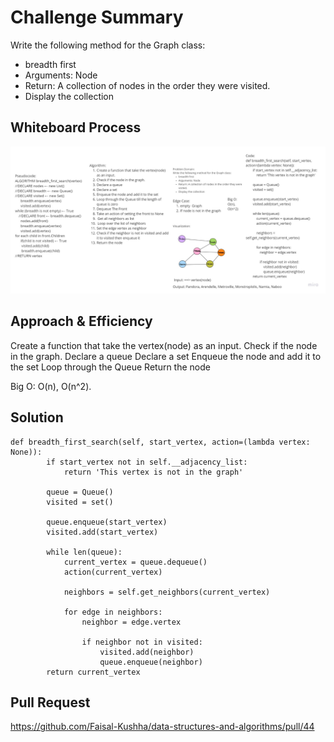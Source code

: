 # Challenge Summary

Write the following method for the Graph class:

-   breadth first
-   Arguments: Node
-   Return: A collection of nodes in the order they were visited.
-   Display the collection

## Whiteboard Process

![code36](Code36.jpg)

## Approach & Efficiency

Create a function that take the vertex(node) as an input. Check if the node in the graph. Declare a queue Declare a set Enqueue the node and add it to the set Loop through the Queue Return the node

Big O: O(n), O(n^2).

## Solution

```
def breadth_first_search(self, start_vertex, action=(lambda vertex: None)):
        if start_vertex not in self.__adjacency_list:
            return 'This vertex is not in the graph'

        queue = Queue()
        visited = set()

        queue.enqueue(start_vertex)
        visited.add(start_vertex)

        while len(queue):
            current_vertex = queue.dequeue()
            action(current_vertex)

            neighbors = self.get_neighbors(current_vertex)

            for edge in neighbors:
                neighbor = edge.vertex

                if neighbor not in visited:
                    visited.add(neighbor)
                    queue.enqueue(neighbor)
        return current_vertex
```

## Pull Request

https://github.com/Faisal-Kushha/data-structures-and-algorithms/pull/44
